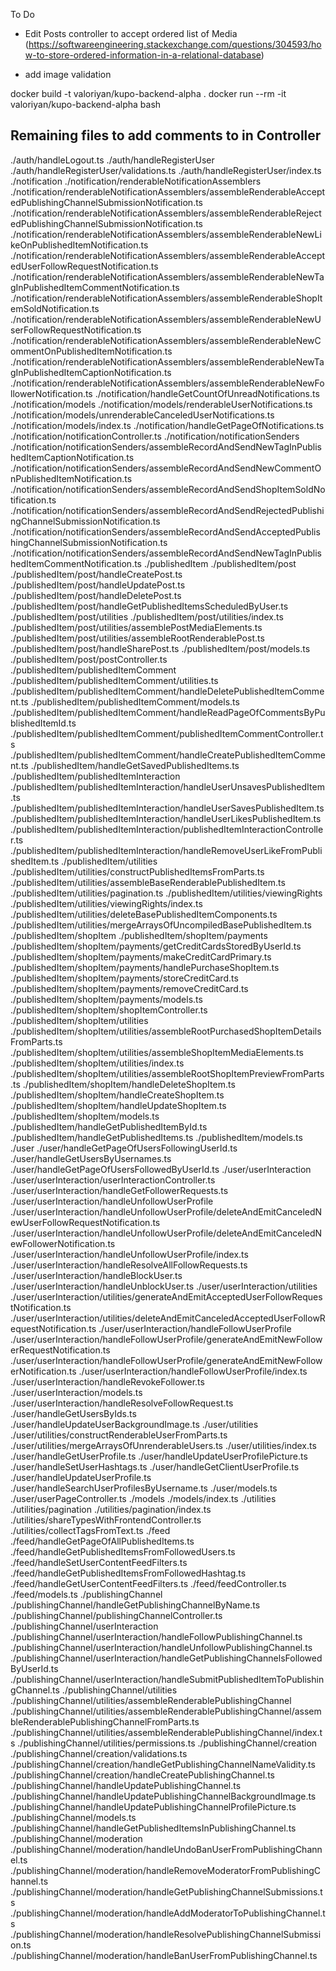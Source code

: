To Do

- Edit Posts controller to accept ordered list of Media (https://softwareengineering.stackexchange.com/questions/304593/how-to-store-ordered-information-in-a-relational-database)

- add image validation

docker build -t valoriyan/kupo-backend-alpha .
docker run --rm -it valoriyan/kupo-backend-alpha bash

## Remaining files to add comments to in Controller

./auth/handleLogout.ts
./auth/handleRegisterUser
./auth/handleRegisterUser/validations.ts
./auth/handleRegisterUser/index.ts
./notification
./notification/renderableNotificationAssemblers
./notification/renderableNotificationAssemblers/assembleRenderableAcceptedPublishingChannelSubmissionNotification.ts
./notification/renderableNotificationAssemblers/assembleRenderableRejectedPublishingChannelSubmissionNotification.ts
./notification/renderableNotificationAssemblers/assembleRenderableNewLikeOnPublishedItemNotification.ts
./notification/renderableNotificationAssemblers/assembleRenderableAcceptedUserFollowRequestNotification.ts
./notification/renderableNotificationAssemblers/assembleRenderableNewTagInPublishedItemCommentNotification.ts
./notification/renderableNotificationAssemblers/assembleRenderableShopItemSoldNotification.ts
./notification/renderableNotificationAssemblers/assembleRenderableNewUserFollowRequestNotification.ts
./notification/renderableNotificationAssemblers/assembleRenderableNewCommentOnPublishedItemNotification.ts
./notification/renderableNotificationAssemblers/assembleRenderableNewTagInPublishedItemCaptionNotification.ts
./notification/renderableNotificationAssemblers/assembleRenderableNewFollowerNotification.ts
./notification/handleGetCountOfUnreadNotifications.ts
./notification/models
./notification/models/renderableUserNotifications.ts
./notification/models/unrenderableCanceledUserNotifications.ts
./notification/models/index.ts
./notification/handleGetPageOfNotifications.ts
./notification/notificationController.ts
./notification/notificationSenders
./notification/notificationSenders/assembleRecordAndSendNewTagInPublishedItemCaptionNotification.ts
./notification/notificationSenders/assembleRecordAndSendNewCommentOnPublishedItemNotification.ts
./notification/notificationSenders/assembleRecordAndSendShopItemSoldNotification.ts
./notification/notificationSenders/assembleRecordAndSendRejectedPublishingChannelSubmissionNotification.ts
./notification/notificationSenders/assembleRecordAndSendAcceptedPublishingChannelSubmissionNotification.ts
./notification/notificationSenders/assembleRecordAndSendNewTagInPublishedItemCommentNotification.ts
./publishedItem
./publishedItem/post
./publishedItem/post/handleCreatePost.ts
./publishedItem/post/handleUpdatePost.ts
./publishedItem/post/handleDeletePost.ts
./publishedItem/post/handleGetPublishedItemsScheduledByUser.ts
./publishedItem/post/utilities
./publishedItem/post/utilities/index.ts
./publishedItem/post/utilities/assemblePostMediaElements.ts
./publishedItem/post/utilities/assembleRootRenderablePost.ts
./publishedItem/post/handleSharePost.ts
./publishedItem/post/models.ts
./publishedItem/post/postController.ts
./publishedItem/publishedItemComment
./publishedItem/publishedItemComment/utilities.ts
./publishedItem/publishedItemComment/handleDeletePublishedItemComment.ts
./publishedItem/publishedItemComment/models.ts
./publishedItem/publishedItemComment/handleReadPageOfCommentsByPublishedItemId.ts
./publishedItem/publishedItemComment/publishedItemCommentController.ts
./publishedItem/publishedItemComment/handleCreatePublishedItemComment.ts
./publishedItem/handleGetSavedPublishedItems.ts
./publishedItem/publishedItemInteraction
./publishedItem/publishedItemInteraction/handleUserUnsavesPublishedItem.ts
./publishedItem/publishedItemInteraction/handleUserSavesPublishedItem.ts
./publishedItem/publishedItemInteraction/handleUserLikesPublishedItem.ts
./publishedItem/publishedItemInteraction/publishedItemInteractionController.ts
./publishedItem/publishedItemInteraction/handleRemoveUserLikeFromPublishedItem.ts
./publishedItem/utilities
./publishedItem/utilities/constructPublishedItemsFromParts.ts
./publishedItem/utilities/assembleBaseRenderablePublishedItem.ts
./publishedItem/utilities/pagination.ts
./publishedItem/utilities/viewingRights
./publishedItem/utilities/viewingRights/index.ts
./publishedItem/utilities/deleteBasePublishedItemComponents.ts
./publishedItem/utilities/mergeArraysOfUncompiledBasePublishedItem.ts
./publishedItem/shopItem
./publishedItem/shopItem/payments
./publishedItem/shopItem/payments/getCreditCardsStoredByUserId.ts
./publishedItem/shopItem/payments/makeCreditCardPrimary.ts
./publishedItem/shopItem/payments/handlePurchaseShopItem.ts
./publishedItem/shopItem/payments/storeCreditCard.ts
./publishedItem/shopItem/payments/removeCreditCard.ts
./publishedItem/shopItem/payments/models.ts
./publishedItem/shopItem/shopItemController.ts
./publishedItem/shopItem/utilities
./publishedItem/shopItem/utilities/assembleRootPurchasedShopItemDetailsFromParts.ts
./publishedItem/shopItem/utilities/assembleShopItemMediaElements.ts
./publishedItem/shopItem/utilities/index.ts
./publishedItem/shopItem/utilities/assembleRootShopItemPreviewFromParts.ts
./publishedItem/shopItem/handleDeleteShopItem.ts
./publishedItem/shopItem/handleCreateShopItem.ts
./publishedItem/shopItem/handleUpdateShopItem.ts
./publishedItem/shopItem/models.ts
./publishedItem/handleGetPublishedItemById.ts
./publishedItem/handleGetPublishedItems.ts
./publishedItem/models.ts
./user
./user/handleGetPageOfUsersFollowingUserId.ts
./user/handleGetUsersByUsernames.ts
./user/handleGetPageOfUsersFollowedByUserId.ts
./user/userInteraction
./user/userInteraction/userInteractionController.ts
./user/userInteraction/handleGetFollowerRequests.ts
./user/userInteraction/handleUnfollowUserProfile
./user/userInteraction/handleUnfollowUserProfile/deleteAndEmitCanceledNewUserFollowRequestNotification.ts
./user/userInteraction/handleUnfollowUserProfile/deleteAndEmitCanceledNewFollowerNotification.ts
./user/userInteraction/handleUnfollowUserProfile/index.ts
./user/userInteraction/handleResolveAllFollowRequests.ts
./user/userInteraction/handleBlockUser.ts
./user/userInteraction/handleUnblockUser.ts
./user/userInteraction/utilities
./user/userInteraction/utilities/generateAndEmitAcceptedUserFollowRequestNotification.ts
./user/userInteraction/utilities/deleteAndEmitCanceledAcceptedUserFollowRequestNotification.ts
./user/userInteraction/handleFollowUserProfile
./user/userInteraction/handleFollowUserProfile/generateAndEmitNewFollowerRequestNotification.ts
./user/userInteraction/handleFollowUserProfile/generateAndEmitNewFollowerNotification.ts
./user/userInteraction/handleFollowUserProfile/index.ts
./user/userInteraction/handleRevokeFollower.ts
./user/userInteraction/models.ts
./user/userInteraction/handleResolveFollowRequest.ts
./user/handleGetUsersByIds.ts
./user/handleUpdateUserBackgroundImage.ts
./user/utilities
./user/utilities/constructRenderableUserFromParts.ts
./user/utilities/mergeArraysOfUnrenderableUsers.ts
./user/utilities/index.ts
./user/handleGetUserProfile.ts
./user/handleUpdateUserProfilePicture.ts
./user/handleSetUserHashtags.ts
./user/handleGetClientUserProfile.ts
./user/handleUpdateUserProfile.ts
./user/handleSearchUserProfilesByUsername.ts
./user/models.ts
./user/userPageController.ts
./models
./models/index.ts
./utilities
./utilities/pagination
./utilities/pagination/index.ts
./utilities/shareTypesWithFrontendController.ts
./utilities/collectTagsFromText.ts
./feed
./feed/handleGetPageOfAllPublishedItems.ts
./feed/handleGetPublishedItemsFromFollowedUsers.ts
./feed/handleSetUserContentFeedFilters.ts
./feed/handleGetPublishedItemsFromFollowedHashtag.ts
./feed/handleGetUserContentFeedFilters.ts
./feed/feedController.ts
./feed/models.ts
./publishingChannel
./publishingChannel/handleGetPublishingChannelByName.ts
./publishingChannel/publishingChannelController.ts
./publishingChannel/userInteraction
./publishingChannel/userInteraction/handleFollowPublishingChannel.ts
./publishingChannel/userInteraction/handleUnfollowPublishingChannel.ts
./publishingChannel/userInteraction/handleGetPublishingChannelsFollowedByUserId.ts
./publishingChannel/userInteraction/handleSubmitPublishedItemToPublishingChannel.ts
./publishingChannel/utilities
./publishingChannel/utilities/assembleRenderablePublishingChannel
./publishingChannel/utilities/assembleRenderablePublishingChannel/assembleRenderablePublishingChannelFromParts.ts
./publishingChannel/utilities/assembleRenderablePublishingChannel/index.ts
./publishingChannel/utilities/permissions.ts
./publishingChannel/creation
./publishingChannel/creation/validations.ts
./publishingChannel/creation/handleGetPublishingChannelNameValidity.ts
./publishingChannel/creation/handleCreatePublishingChannel.ts
./publishingChannel/handleUpdatePublishingChannel.ts
./publishingChannel/handleUpdatePublishingChannelBackgroundImage.ts
./publishingChannel/handleUpdatePublishingChannelProfilePicture.ts
./publishingChannel/models.ts
./publishingChannel/handleGetPublishedItemsInPublishingChannel.ts
./publishingChannel/moderation
./publishingChannel/moderation/handleUndoBanUserFromPublishingChannel.ts
./publishingChannel/moderation/handleRemoveModeratorFromPublishingChannel.ts
./publishingChannel/moderation/handleGetPublishingChannelSubmissions.ts
./publishingChannel/moderation/handleAddModeratorToPublishingChannel.ts
./publishingChannel/moderation/handleResolvePublishingChannelSubmission.ts
./publishingChannel/moderation/handleBanUserFromPublishingChannel.ts
